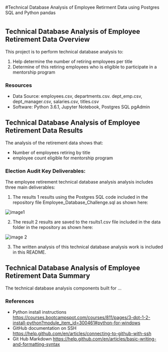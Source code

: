 #Technical Database Analysis of Employee Retirment Data using Postgres SQL and Python pandas
# 
## Technical Database Analysis of Employee Retirement Data Overview
This project is to perform technical database analysis to:
1. Help determine the number of retiring employees per title
2. Determine of this retiring employees who is eligible to participate in a mentorship program

### Resources
- Data Source: employees.csv, departments.csv. dept_emp.csv, dept_manager.csv, salaries.csv, titles.csv
- Software: Python 3.6.1, Jupyter Notebook, Postgres SQL pgAdmin

## Technical Database Analysis of Employee Retirement Data Results

The analysis of the retirement data shows that:
* Number of employees retiring by title
* employee count eligible for mentorship program


### Election Audit Key Deliverables:
The employee retirement technical database analysis analysis includes three main deliverables:
1. The results 1 results using the Postgres SQL code included in the repository file Employee_Database_Challenge.sql as shown here:

  ![image1](/Resources/result1.png)

2. The result 2 results are saved to the rsults1.csv file included in the data folder in the repository as shown here:

  ![image 2](/Resources/result2.png)

3. The written analysis of this technical database analysis work is included in this README.

## Technical Database Analysis of Employee Retirement Data Summary
The technical database analysis components built for ...

### References
* Python install instructions https://courses.bootcampspot.com/courses/811/pages/3-dot-1-2-install-python?module_item_id=300461#python-for-windows
* GitHub documentation on SSH https://help.github.com/en/articles/connecting-to-github-with-ssh
* Git Hub Markdown https://help.github.com/en/articles/basic-writing-and-formatting-syntax


